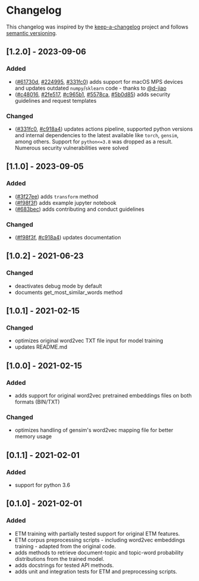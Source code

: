 # Changelog

This changelog was inspired by the [keep-a-changelog](https://github.com/olivierlacan/keep-a-changelog) project and follows [semantic versioning](https://semver.org).

## [1.2.0] - 2023-09-06

### Added

- ([#61730d](https://github.com/lffloyd/embedded-topic-model/commit/61730d), [#224995](https://github.com/lffloyd/embedded-topic-model/commit/224995), [#331fc0](https://github.com/lffloyd/embedded-topic-model/commit/331fc0)) adds support for macOS MPS devices and updates outdated `numpy`/`sklearn` code - thanks to [@d-jiao](https://github.com/d-jiao)
- ([#c48016](https://github.com/lffloyd/embedded-topic-model/commit/c48016), [#2fe517](https://github.com/lffloyd/embedded-topic-model/commit/2fe517), [#c965b1](https://github.com/lffloyd/embedded-topic-model/commit/c965b1), [#5578ca](https://github.com/lffloyd/embedded-topic-model/commit/5578ca), [#5b0d85](https://github.com/lffloyd/embedded-topic-model/commit/5b0d85)) adds security guidelines and request templates

### Changed

- ([#331fc0](https://github.com/lffloyd/embedded-topic-model/commit/331fc0), [#c918a4](https://github.com/lffloyd/embedded-topic-model/commit/c918a4)) updates actions pipeline, supported python versions and internal dependencies to the latest available like `torch`, `gensim`, among others. Support for `python<=3.8` was dropped as a result. Numerous security vulnerabilities were solved

## [1.1.0] - 2023-09-05

### Added

- ([#3f27ee](https://github.com/lffloyd/embedded-topic-model/commit/3f27ee)) adds `transform` method
- ([#f98f3f](https://github.com/lffloyd/embedded-topic-model/commit/f98f3f)) adds example jupyter notebook
- ([#683bec](https://github.com/lffloyd/embedded-topic-model/commit/683bec)) adds contributing and conduct guidelines

### Changed

- ([#f98f3f](https://github.com/lffloyd/embedded-topic-model/commit/f98f3f), [#c918a4](https://github.com/lffloyd/embedded-topic-model/commit/c918a4)) updates documentation

## [1.0.2] - 2021-06-23

### Changed

- deactivates debug mode by default
- documents get_most_similar_words method

## [1.0.1] - 2021-02-15

### Changed

- optimizes original word2vec TXT file input for model training
- updates README.md

## [1.0.0] - 2021-02-15

### Added

- adds support for original word2vec pretrained embeddings files on both formats (BIN/TXT)

### Changed

- optimizes handling of gensim's word2vec mapping file for better memory usage

## [0.1.1] - 2021-02-01

### Added

- support for python 3.6

## [0.1.0] - 2021-02-01

### Added

- ETM training with partially tested support for original ETM features.
- ETM corpus preprocessing scripts - including word2vec embeddings training - adapted from the original code.
- adds methods to retrieve document-topic and topic-word probability distributions from the trained model.
- adds docstrings for tested API methods.
- adds unit and integration tests for ETM and preprocessing scripts.
